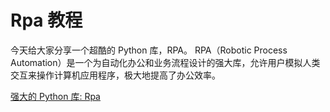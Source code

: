 # Rpa 教程

<show-structure depth="3"/>

今天给大家分享一个超酷的 Python 库，RPA。
RPA（Robotic Process Automation）是一个为自动化办公和业务流程设计的强大库，允许用户模拟人类交互来操作计算机应用程序，极大地提高了办公效率。


<seealso>
<category ref="ref_docs">
    <a href="https://mp.weixin.qq.com/s/PxYDfOH93SmBxT4MaKHd3Q">强大的 Python 库: Rpa</a>
</category>
<category ref="ref_github">
</category>
<category ref="ref_issues">
</category>
<category ref="ref_hf">
</category>
<category ref="ref_ms">
</category>
</seealso>
